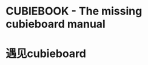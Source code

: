 CUBIEBOOK - The missing cubieboard manual
=========================================


# 遇见cubieboard


